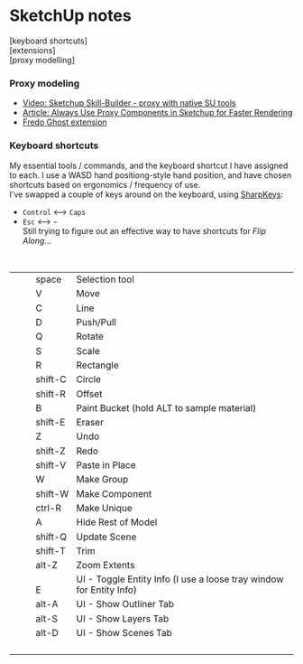 
# SketchUp notes
[keyboard shortcuts] \
[extensions] \
[proxy modelling]

### Proxy modeling
- [Video: Sketchup Skill-Builder - proxy with native SU tools](https://youtu.be/2VZj-odqx68)
- [Article: Always Use Proxy Components in Sketchup for Faster Rendering](http://sketchup-ur-space.com/2017/dec/always-use-proxy-components-in-sketchup-for-faster-rendering.html)
- [Fredo Ghost extension](https://sketchucation.com/plugin/2191-fredoghost)

### Keyboard shortcuts
My essential tools / commands, and the keyboard shortcut I have assigned to each.  I use a WASD hand positiong-style hand position, and have chosen shortcuts based on ergonomics / frequency of use.
<br />
I've swapped a couple of keys around on the keyboard, using <a href="https://www.randyrants.com/category/sharpkeys/">SharpKeys</a>:
  - `Control` <--> `Caps`
  - `Esc` <--> `~`\
Still trying to figure out an effective way to have shortcuts for <i>Flip Along</i>...&nbsp; <br />
<br />
<table style="border-collapse: collapse; border: none;"><colgroup><col width="57"></col><col width="79"></col><col width="488"></col></colgroup><tbody>
<tr style="height: 0pt;"><td style="padding: 2pt 2pt 2pt 2pt; vertical-align: bottom;"><br /></td><td style="padding: 2pt 2pt 2pt 2pt; vertical-align: bottom;"><div dir="ltr" style="line-height: 1.2; margin-bottom: 0pt; margin-top: 0pt;">
space</div>
</td><td style="padding: 2pt 2pt 2pt 2pt; vertical-align: bottom;"><div dir="ltr" style="line-height: 1.2; margin-bottom: 0pt; margin-top: 0pt;">
Selection tool</div>
</td></tr>
<tr style="height: 0pt;"><td style="padding: 2pt 2pt 2pt 2pt; vertical-align: bottom;"><br /></td><td style="padding: 2pt 2pt 2pt 2pt; vertical-align: bottom;"><div dir="ltr" style="line-height: 1.2; margin-bottom: 0pt; margin-top: 0pt;">
V</div>
</td><td style="padding: 2pt 2pt 2pt 2pt; vertical-align: bottom;"><div dir="ltr" style="line-height: 1.2; margin-bottom: 0pt; margin-top: 0pt;">
Move</div>
</td></tr>
<tr style="height: 0pt;"><td style="padding: 2pt 2pt 2pt 2pt; vertical-align: bottom;"><br /></td><td style="padding: 2pt 2pt 2pt 2pt; vertical-align: bottom;"><div dir="ltr" style="line-height: 1.2; margin-bottom: 0pt; margin-top: 0pt;">
C</div>
</td><td style="padding: 2pt 2pt 2pt 2pt; vertical-align: bottom;"><div dir="ltr" style="line-height: 1.2; margin-bottom: 0pt; margin-top: 0pt;">
Line</div>
</td></tr>
<tr style="height: 0pt;"><td style="padding: 2pt 2pt 2pt 2pt; vertical-align: bottom;"><br /></td><td style="padding: 2pt 2pt 2pt 2pt; vertical-align: bottom;"><div dir="ltr" style="line-height: 1.2; margin-bottom: 0pt; margin-top: 0pt;">
D</div>
</td><td style="padding: 2pt 2pt 2pt 2pt; vertical-align: bottom;"><div dir="ltr" style="line-height: 1.2; margin-bottom: 0pt; margin-top: 0pt;">
Push/Pull</div>
</td></tr>
<tr style="height: 0pt;"><td style="padding: 2pt 2pt 2pt 2pt; vertical-align: bottom;"><br /></td><td style="padding: 2pt 2pt 2pt 2pt; vertical-align: bottom;"><div dir="ltr" style="line-height: 1.2; margin-bottom: 0pt; margin-top: 0pt;">
Q</div>
</td><td style="padding: 2pt 2pt 2pt 2pt; vertical-align: bottom;"><div dir="ltr" style="line-height: 1.2; margin-bottom: 0pt; margin-top: 0pt;">
Rotate</div>
</td></tr>
<tr style="height: 0pt;"><td style="padding: 2pt 2pt 2pt 2pt; vertical-align: bottom;"><br /></td><td style="padding: 2pt 2pt 2pt 2pt; vertical-align: bottom;"><div dir="ltr" style="line-height: 1.2; margin-bottom: 0pt; margin-top: 0pt;">
S</div>
</td><td style="padding: 2pt 2pt 2pt 2pt; vertical-align: bottom;"><div dir="ltr" style="line-height: 1.2; margin-bottom: 0pt; margin-top: 0pt;">
Scale</div>
</td></tr>
<tr style="height: 0pt;"><td style="padding: 2pt 2pt 2pt 2pt; vertical-align: bottom;"><br /></td><td style="padding: 2pt 2pt 2pt 2pt; vertical-align: bottom;"><div dir="ltr" style="line-height: 1.2; margin-bottom: 0pt; margin-top: 0pt;">
R</div>
</td><td style="padding: 2pt 2pt 2pt 2pt; vertical-align: bottom;"><div dir="ltr" style="line-height: 1.2; margin-bottom: 0pt; margin-top: 0pt;">
Rectangle</div>
</td></tr>
<tr style="height: 0pt;"><td style="padding: 2pt 2pt 2pt 2pt; vertical-align: bottom;"><br /></td><td style="padding: 2pt 2pt 2pt 2pt; vertical-align: bottom;"><div dir="ltr" style="line-height: 1.2; margin-bottom: 0pt; margin-top: 0pt;">
shift-C</div>
</td><td style="padding: 2pt 2pt 2pt 2pt; vertical-align: bottom;"><div dir="ltr" style="line-height: 1.2; margin-bottom: 0pt; margin-top: 0pt;">
Circle</div>
</td></tr>
<tr style="height: 0pt;"><td style="padding: 2pt 2pt 2pt 2pt; vertical-align: bottom;"><br /></td><td style="padding: 2pt 2pt 2pt 2pt; vertical-align: bottom;"><div dir="ltr" style="line-height: 1.2; margin-bottom: 0pt; margin-top: 0pt;">
shift-R</div>
</td><td style="padding: 2pt 2pt 2pt 2pt; vertical-align: bottom;"><div dir="ltr" style="line-height: 1.2; margin-bottom: 0pt; margin-top: 0pt;">
Offset</div>
</td></tr>
<tr style="height: 0pt;"><td style="padding: 2pt 2pt 2pt 2pt; vertical-align: bottom;"><br /></td><td style="padding: 2pt 2pt 2pt 2pt; vertical-align: bottom;"><div dir="ltr" style="line-height: 1.2; margin-bottom: 0pt; margin-top: 0pt;">
B</div>
</td><td style="padding: 2pt 2pt 2pt 2pt; vertical-align: bottom;"><div dir="ltr" style="line-height: 1.2; margin-bottom: 0pt; margin-top: 0pt;">
Paint Bucket (hold ALT to sample material)</div>
</td></tr>
<tr style="height: 0pt;"><td style="padding: 2pt 2pt 2pt 2pt; vertical-align: bottom;"><br /></td><td style="padding: 2pt 2pt 2pt 2pt; vertical-align: bottom;"><div dir="ltr" style="line-height: 1.2; margin-bottom: 0pt; margin-top: 0pt;">
shift-E</div>
</td><td style="padding: 2pt 2pt 2pt 2pt; vertical-align: bottom;"><div dir="ltr" style="line-height: 1.2; margin-bottom: 0pt; margin-top: 0pt;">
Eraser</div>
</td></tr>
<tr style="height: 0pt;"><td style="padding: 2pt 2pt 2pt 2pt; vertical-align: bottom;"><br /></td><td style="padding: 2pt 2pt 2pt 2pt; vertical-align: bottom;"><div dir="ltr" style="line-height: 1.2; margin-bottom: 0pt; margin-top: 0pt;">
Z</div>
</td><td style="padding: 2pt 2pt 2pt 2pt; vertical-align: bottom;"><div dir="ltr" style="line-height: 1.2; margin-bottom: 0pt; margin-top: 0pt;">
Undo</div>
</td></tr>
<tr style="height: 0pt;"><td style="padding: 2pt 2pt 2pt 2pt; vertical-align: bottom;"><br /></td><td style="padding: 2pt 2pt 2pt 2pt; vertical-align: bottom;"><div dir="ltr" style="line-height: 1.2; margin-bottom: 0pt; margin-top: 0pt;">
shift-Z</div>
</td><td style="padding: 2pt 2pt 2pt 2pt; vertical-align: bottom;"><div dir="ltr" style="line-height: 1.2; margin-bottom: 0pt; margin-top: 0pt;">
Redo</div>
</td></tr>
<tr style="height: 0pt;"><td style="padding: 2pt 2pt 2pt 2pt; vertical-align: bottom;"><br /></td><td style="padding: 2pt 2pt 2pt 2pt; vertical-align: bottom;"><div dir="ltr" style="line-height: 1.2; margin-bottom: 0pt; margin-top: 0pt;">
shift-V</div>
</td><td style="padding: 2pt 2pt 2pt 2pt; vertical-align: bottom;"><div dir="ltr" style="line-height: 1.2; margin-bottom: 0pt; margin-top: 0pt;">
Paste in Place</div>
</td></tr>
<tr style="height: 0pt;"><td style="padding: 2pt 2pt 2pt 2pt; vertical-align: bottom;"><br /></td><td style="padding: 2pt 2pt 2pt 2pt; vertical-align: bottom;"><div dir="ltr" style="line-height: 1.2; margin-bottom: 0pt; margin-top: 0pt;">
W</div>
</td><td style="padding: 2pt 2pt 2pt 2pt; vertical-align: bottom;"><div dir="ltr" style="line-height: 1.2; margin-bottom: 0pt; margin-top: 0pt;">
Make Group</div>
</td></tr>
<tr style="height: 0pt;"><td style="padding: 2pt 2pt 2pt 2pt; vertical-align: bottom;"><br /></td><td style="padding: 2pt 2pt 2pt 2pt; vertical-align: bottom;"><div dir="ltr" style="line-height: 1.2; margin-bottom: 0pt; margin-top: 0pt;">
shift-W</div>
</td><td style="padding: 2pt 2pt 2pt 2pt; vertical-align: bottom;"><div dir="ltr" style="line-height: 1.2; margin-bottom: 0pt; margin-top: 0pt;">
Make Component</div>
</td></tr>
<tr style="height: 0pt;"><td style="padding: 2pt 2pt 2pt 2pt; vertical-align: bottom;"><br /></td><td style="padding: 2pt 2pt 2pt 2pt; vertical-align: bottom;"><div dir="ltr" style="line-height: 1.2; margin-bottom: 0pt; margin-top: 0pt;">
ctrl-R</div>
</td><td style="padding: 2pt 2pt 2pt 2pt; vertical-align: bottom;"><div dir="ltr" style="line-height: 1.2; margin-bottom: 0pt; margin-top: 0pt;">
Make Unique</div>
</td></tr>
<tr style="height: 0pt;"><td style="padding: 2pt 2pt 2pt 2pt; vertical-align: bottom;"><br /></td><td style="padding: 2pt 2pt 2pt 2pt; vertical-align: bottom;"><div dir="ltr" style="line-height: 1.2; margin-bottom: 0pt; margin-top: 0pt;">
A</div>
</td><td style="padding: 2pt 2pt 2pt 2pt; vertical-align: bottom;"><div dir="ltr" style="line-height: 1.2; margin-bottom: 0pt; margin-top: 0pt;">
Hide Rest of Model</div>
</td></tr>
<tr style="height: 0pt;"><td style="padding: 2pt 2pt 2pt 2pt; vertical-align: bottom;"><br /></td><td style="padding: 2pt 2pt 2pt 2pt; vertical-align: bottom;"><div dir="ltr" style="line-height: 1.2; margin-bottom: 0pt; margin-top: 0pt;">
shift-Q</div>
</td><td style="padding: 2pt 2pt 2pt 2pt; vertical-align: bottom;"><div dir="ltr" style="line-height: 1.2; margin-bottom: 0pt; margin-top: 0pt;">
Update Scene</div>
</td></tr>
<tr style="height: 0pt;"><td style="padding: 2pt 2pt 2pt 2pt; vertical-align: bottom;"><br /></td><td style="padding: 2pt 2pt 2pt 2pt; vertical-align: bottom;"><div dir="ltr" style="line-height: 1.2; margin-bottom: 0pt; margin-top: 0pt;">
shift-T</div>
</td><td style="padding: 2pt 2pt 2pt 2pt; vertical-align: bottom;"><div dir="ltr" style="line-height: 1.2; margin-bottom: 0pt; margin-top: 0pt;">
Trim</div>
</td></tr>
<tr style="height: 0pt;"><td style="padding: 2pt 2pt 2pt 2pt; vertical-align: bottom;"><br /></td><td style="padding: 2pt 2pt 2pt 2pt; vertical-align: bottom;"><div dir="ltr" style="line-height: 1.2; margin-bottom: 0pt; margin-top: 0pt;">
alt-Z</div>
</td><td style="padding: 2pt 2pt 2pt 2pt; vertical-align: bottom;"><div dir="ltr" style="line-height: 1.2; margin-bottom: 0pt; margin-top: 0pt;">
Zoom Extents</div>
</td></tr>
<tr style="height: 0pt;"><td style="padding: 2pt 2pt 2pt 2pt; vertical-align: bottom;"><br /></td><td style="padding: 2pt 2pt 2pt 2pt; vertical-align: bottom;"><div dir="ltr" style="line-height: 1.2; margin-bottom: 0pt; margin-top: 0pt;">
E</div>
</td><td style="padding: 2pt 2pt 2pt 2pt; vertical-align: bottom;"><div dir="ltr" style="line-height: 1.2; margin-bottom: 0pt; margin-top: 0pt;">
UI - Toggle Entity Info (I use a loose tray window for Entity Info)</div>
</td></tr>
<tr style="height: 0pt;"><td style="padding: 2pt 2pt 2pt 2pt; vertical-align: bottom;"><br /></td><td style="padding: 2pt 2pt 2pt 2pt; vertical-align: bottom;"><div dir="ltr" style="line-height: 1.2; margin-bottom: 0pt; margin-top: 0pt;">
alt-A</div>
</td><td style="padding: 2pt 2pt 2pt 2pt; vertical-align: bottom;"><div dir="ltr" style="line-height: 1.2; margin-bottom: 0pt; margin-top: 0pt;">
UI - Show Outliner Tab</div>
</td></tr>
<tr style="height: 0pt;"><td style="padding: 2pt 2pt 2pt 2pt; vertical-align: bottom;"><br /></td><td style="padding: 2pt 2pt 2pt 2pt; vertical-align: bottom;"><div dir="ltr" style="line-height: 1.2; margin-bottom: 0pt; margin-top: 0pt;">
alt-S</div>
</td><td style="padding: 2pt 2pt 2pt 2pt; vertical-align: bottom;"><div dir="ltr" style="line-height: 1.2; margin-bottom: 0pt; margin-top: 0pt;">
UI - Show Layers Tab</div>
</td></tr>
<tr style="height: 0pt;"><td style="padding: 2pt 2pt 2pt 2pt; vertical-align: bottom;"><br /></td><td style="padding: 2pt 2pt 2pt 2pt; vertical-align: bottom;"><div dir="ltr" style="line-height: 1.2; margin-bottom: 0pt; margin-top: 0pt;">
alt-D</div>
</td><td style="padding: 2pt 2pt 2pt 2pt; vertical-align: bottom;"><div dir="ltr" style="line-height: 1.2; margin-bottom: 0pt; margin-top: 0pt;">
UI - Show Scenes Tab</div>
</td></tr>
<tr style="height: 0pt;"><td style="padding: 2pt 2pt 2pt 2pt; vertical-align: bottom;"><br /></td><td style="padding: 2pt 2pt 2pt 2pt; vertical-align: bottom;"><br /></td><td style="padding: 2pt 2pt 2pt 2pt; vertical-align: bottom;"><br /></td></tr>
</tbody></table>


